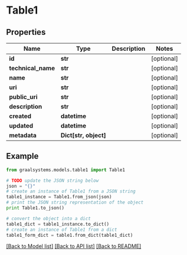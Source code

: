 # Table1


## Properties

Name | Type | Description | Notes
------------ | ------------- | ------------- | -------------
**id** | **str** |  | [optional] 
**technical_name** | **str** |  | [optional] 
**name** | **str** |  | [optional] 
**uri** | **str** |  | [optional] 
**public_uri** | **str** |  | [optional] 
**description** | **str** |  | [optional] 
**created** | **datetime** |  | [optional] 
**updated** | **datetime** |  | [optional] 
**metadata** | **Dict[str, object]** |  | [optional] 

## Example

```python
from graalsystems.models.table1 import Table1

# TODO update the JSON string below
json = "{}"
# create an instance of Table1 from a JSON string
table1_instance = Table1.from_json(json)
# print the JSON string representation of the object
print Table1.to_json()

# convert the object into a dict
table1_dict = table1_instance.to_dict()
# create an instance of Table1 from a dict
table1_form_dict = table1.from_dict(table1_dict)
```
[[Back to Model list]](../README.md#documentation-for-models) [[Back to API list]](../README.md#documentation-for-api-endpoints) [[Back to README]](../README.md)


